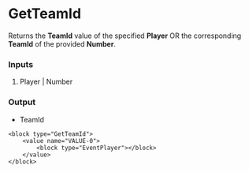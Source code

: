 # GetTeamId

Returns the **TeamId** value of the specified **Player** OR the corresponding **TeamId** of the provided **Number**.

### Inputs

1. Player | Number

### Output

-   TeamId

```blockly
<block type="GetTeamId">
    <value name="VALUE-0">
        <block type="EventPlayer"></block>
    </value>
</block>
```
